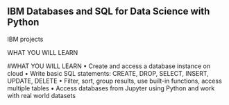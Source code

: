 ## IBM Databases and SQL for Data Science with Python
IBM projects

WHAT YOU WILL LEARN

#WHAT YOU WILL LEARN
  •	Create and access a database instance on cloud
  •	Write basic SQL statements: CREATE, DROP, SELECT, INSERT, UPDATE, DELETE
  •	Filter, sort, group results, use built-in functions, access multiple tables
  •	Access databases from Jupyter using Python and work with real world datasets




